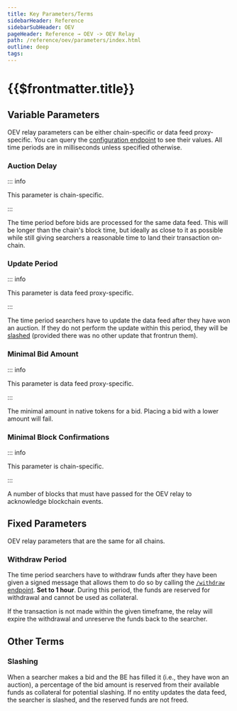 ```yaml
---
title: Key Parameters/Terms
sidebarHeader: Reference
sidebarSubHeader: OEV
pageHeader: Reference → OEV -> OEV Relay
path: /reference/oev/parameters/index.html
outline: deep
tags:
---
```


<PageHeader/>

<SearchHighlight/>

# {{$frontmatter.title}}

## Variable Parameters

OEV relay parameters can be either chain-specific or data feed proxy-specific.
You can query the [configuration endpoint](../api/#configuration) to see their
values. All time periods are in milliseconds unless specified otherwise.

### Auction Delay

::: info

This parameter is chain-specific.

:::

The time period before bids are processed for the same data feed. This will be
longer than the chain's block time, but ideally as close to it as possible while
still giving searchers a reasonable time to land their transaction on-chain.

### Update Period

::: info

This parameter is data feed proxy-specific.

:::

The time period searchers have to update the data feed after they have won an
auction. If they do not perform the update within this period, they will be
[slashed](#slashing) (provided there was no other update that frontrun them).

### Minimal Bid Amount

::: info

This parameter is data feed proxy-specific.

:::

The minimal amount in native tokens for a bid. Placing a bid with a lower amount
will fail.

### Minimal Block Confirmations

::: info

This parameter is chain-specific.

:::

A number of blocks that must have passed for the OEV relay to acknowledge
blockchain events.

<!-- Commented out as it's currently not available via the /configuration endpoint -->
<!-- ### Bid Collateral

::: info

This parameter is data feed proxy specific.

:::

The percentage of USDC collateral relative to the bid amount that needs to be
posted in PrepaymentDepositor for a bid to win an auction. Also the amount
of funds that can be slashed upon misbehavior.

### API3 Fee

::: info

This parameter is data feed proxy specific.

:::

The amount of USDC taken from the searcher's collateral upon a successful update
to compensate data providers and the DAO. Will be smaller than or equal to the
bid collateral. No fee is taken if the searcher is frontrun by another searcher
or the oracle. Represented as a percentage of the bid amount. -->

## Fixed Parameters

OEV relay parameters that are the same for all chains.

### Withdraw Period

The time period searchers have to withdraw funds after they have been given a
signed message that allows them to do so by calling the
[`/withdraw` endpoint](../api/index.md#withdraw). **Set to 1 hour**. During this
period, the funds are reserved for withdrawal and cannot be used as collateral.

If the transaction is not made within the given timeframe, the relay will expire
the withdrawal and unreserve the funds back to the searcher.

## Other Terms

### Slashing

When a searcher makes a bid and the BE has filled it (i.e., they have won an
auction), a percentage of the bid amount is reserved from their available funds
as collateral for potential slashing. If no entity updates the data feed, the
searcher is slashed, and the reserved funds are not freed.
